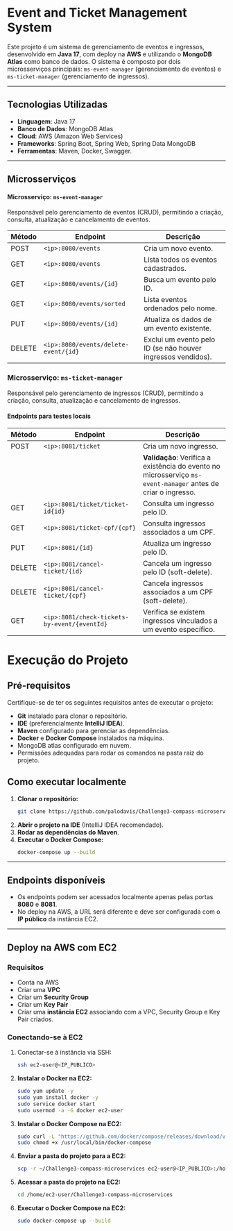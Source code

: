 # Event and Ticket Management System

Este projeto é um sistema de gerenciamento de eventos e ingressos, desenvolvido em **Java 17**, com deploy na **AWS** e utilizando o **MongoDB Atlas** como banco de dados. O sistema é composto por dois microsserviços principais: `ms-event-manager` (gerenciamento de eventos) e `ms-ticket-manager` (gerenciamento de ingressos).

---

## Tecnologias Utilizadas

- **Linguagem**: Java 17
- **Banco de Dados**: MongoDB Atlas
- **Cloud**: AWS (Amazon Web Services)
- **Frameworks**: Spring Boot, Spring Web, Spring Data MongoDB
- **Ferramentas**: Maven, Docker, Swagger.

---

## Microsserviços


#### **Microsserviço: `ms-event-manager`**

Responsável pelo gerenciamento de eventos (CRUD), permitindo a criação, consulta, atualização e cancelamento de eventos.

| Método | Endpoint                                | Descrição                                                                 |
|--------|-----------------------------------------|---------------------------------------------------------------------------|
| POST   | `<ip>:8080/events`                      | Cria um novo evento.                                                     |
| GET    | `<ip>:8080/events`                      | Lista todos os eventos cadastrados.                                      |
| GET    | `<ip>:8080/events/{id}`                 | Busca um evento pelo ID.                                                 |
| GET    | `<ip>:8080/events/sorted`               | Lista eventos ordenados pelo nome.                                       |
| PUT    | `<ip>:8080/events/{id}`                 | Atualiza os dados de um evento existente.                                |
| DELETE | `<ip>:8080/events/delete-event/{id}`    | Exclui um evento pelo ID (se não houver ingressos vendidos).             |

### **Microsserviço: `ms-ticket-manager`**

Responsável pelo gerenciamento de ingressos (CRUD), permitindo a criação, consulta, atualização e cancelamento de ingressos.

#### Endpoints para testes locais 

| Método | Endpoint                                | Descrição                                                                 |
|--------|-----------------------------------------|---------------------------------------------------------------------------|
| POST   | `<ip>:8081/ticket`                      | Cria um novo ingresso.                                                   |
|        |                                         | **Validação**: Verifica a existência do evento no microsserviço `ms-event-manager` antes de criar o ingresso. |
| GET    | `<ip>:8081/ticket/ticket-id{id}`        | Consulta um ingresso pelo ID.                                            |
| GET    | `<ip>:8081/ticket-cpf/{cpf}`            | Consulta ingressos associados a um CPF.                                  |
| PUT    | `<ip>:8081/{id}`          | Atualiza um ingresso pelo ID.                                            |
| DELETE | `<ip>:8081/cancel-ticket/{id}`          | Cancela um ingresso pelo ID (soft-delete).                               |
| DELETE | `<ip>:8081/cancel-ticket/{cpf}`         | Cancela ingressos associados a um CPF (soft-delete).                     |
| GET    | `<ip>:8081/check-tickets-by-event/{eventId}`| Verifica se existem ingressos vinculados a um evento específico.       |

# Execução do Projeto

## Pré-requisitos

Certifique-se de ter os seguintes requisitos antes de executar o projeto:

- **Git** instalado para clonar o repositório.
- **IDE** (preferencialmente **IntelliJ IDEA**).
- **Maven** configurado para gerenciar as dependências.
- **Docker** e **Docker Compose** instalados na máquina.
- MongoDB atlas configurado em nuvem.
- Permissões adequadas para rodar os comandos na pasta raiz do projeto.

## Como executar localmente

1. **Clonar o repositório:**
   ```bash
   git clone https://github.com/palodavis/Challenge3-compass-microservices.git
   ```
2. **Abrir o projeto na IDE** (IntelliJ IDEA recomendado).
3. **Rodar as dependências do Maven**.
4. **Executar o Docker Compose:**
   ```bash
   docker-compose up --build
   ```

---

## Endpoints disponíveis

- Os endpoints podem ser acessados localmente apenas pelas portas **8080** e **8081**.
- No deploy na AWS, a URL será diferente e deve ser configurada com o **IP público** da instância EC2.

---

## Deploy na AWS com EC2

### Requisitos

- Conta na AWS
- Criar uma **VPC**
- Criar um **Security Group**
- Criar um **Key Pair**
- Criar uma **instância EC2** associando com a VPC, Security Group e Key Pair criados.

### Conectando-se à EC2

1. Conectar-se à instância via SSH:
   ```bash
   ssh ec2-user@<IP_PUBLICO>
   ```

2. **Instalar o Docker na EC2:**
   ```bash
   sudo yum update -y
   sudo yum install docker -y
   sudo service docker start
   sudo usermod -a -G docker ec2-user
   ```

3. **Instalar o Docker Compose na EC2:**
   ```bash
   sudo curl -L "https://github.com/docker/compose/releases/download/v2.14.2/docker-compose-$(uname -s)-$(uname -m)" -o /usr/local/bin/docker-compose
   sudo chmod +x /usr/local/bin/docker-compose
   ```

4. **Enviar a pasta do projeto para a EC2:**
   ```bash
   scp -r ~/Challenge3-compass-microservices ec2-user@<IP_PUBLICO>:/home/ec2-user
   ```

5. **Acessar a pasta do projeto na EC2:**
   ```bash
   cd /home/ec2-user/Challenge3-compass-microservices
   ```

6. **Executar o Docker Compose na EC2:**
   ```bash
   sudo docker-compose up --build
   ```